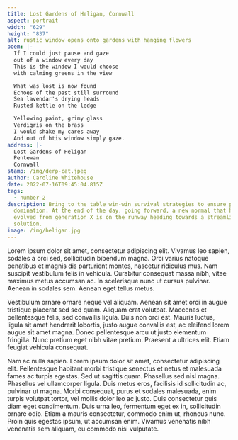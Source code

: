 ```yaml
---
title: Lost Gardens of Heligan, Cornwall
aspect: portrait
width: "629"
height: "837"
alt: rustic window opens onto gardens with hanging flowers
poem: |-
  If I could just pause and gaze
  out of a window every day
  This is the window I would choose
  with calming greens in the view

  What was lost is now found
  Echoes of the past still surround
  Sea lavendar's drying heads
  Rusted kettle on the ledge

  Yellowing paint, grimy glass
  Verdigris on the brass
  I would shake my cares away
  And out of htis window simply gaze.
address: |-
  Lost Gardens of Heligan
  Pentewan
  Cornwall
stamp: /img/derp-cat.jpeg
author: Caroline Whitehouse
date: 2022-07-16T09:45:04.815Z
tags:
  - number-2
description: Bring to the table win-win survival strategies to ensure proactive
  domination. At the end of the day, going forward, a new normal that has
  evolved from generation X is on the runway heading towards a streamlined cloud
  solution.
image: /img/heligan.jpg
---
```

Lorem ipsum dolor sit amet, consectetur adipiscing elit. Vivamus leo sapien, sodales a orci sed, sollicitudin bibendum magna. Orci varius natoque penatibus et magnis dis parturient montes, nascetur ridiculus mus. Nam suscipit vestibulum felis in vehicula. Curabitur consequat massa nibh, vitae maximus metus accumsan ac. In scelerisque nunc ut cursus pulvinar. Aenean in sodales sem. Aenean eget tellus metus.

Vestibulum ornare ornare neque vel aliquam. Aenean sit amet orci in augue tristique placerat sed sed quam. Aliquam erat volutpat. Maecenas et pellentesque felis, sed convallis ligula. Duis non orci est. Mauris luctus, ligula sit amet hendrerit lobortis, justo augue convallis est, ac eleifend lorem augue sit amet magna. Donec pellentesque arcu ut justo elementum fringilla. Nunc pretium eget nibh vitae pretium. Praesent a ultrices elit. Etiam feugiat vehicula consequat.

Nam ac nulla sapien. Lorem ipsum dolor sit amet, consectetur adipiscing elit. Pellentesque habitant morbi tristique senectus et netus et malesuada fames ac turpis egestas. Sed ut sagittis quam. Phasellus sed nisl magna. Phasellus vel ullamcorper ligula. Duis metus eros, facilisis id sollicitudin ac, pulvinar ut magna. Morbi consequat, purus et sodales malesuada, enim turpis volutpat tortor, vel mollis dolor leo ac justo. Duis consectetur quis diam eget condimentum. Duis urna leo, fermentum eget ex in, sollicitudin ornare odio. Etiam a mauris consectetur, commodo enim ut, rhoncus nunc. Proin quis egestas ipsum, ut accumsan enim. Vivamus venenatis nibh venenatis sem aliquam, eu commodo nisi vulputate.